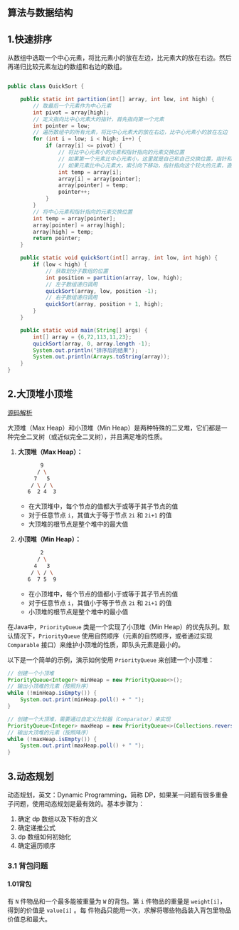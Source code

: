 ## 算法与数据结构

## 1.快速排序

从数组中选取一个中心元素，将比元素小的放在左边，比元素大的放在右边。然后再递归比较元素左边的数组和右边的数组。

```java

public class QuickSort {

    public static int partition(int[] array, int low, int high) {
        // 取最后一个元素作为中心元素
        int pivot = array[high];
        // 定义指向比中心元素大的指针，首先指向第一个元素
        int pointer = low;
        // 遍历数组中的所有元素，将比中心元素大的放在右边，比中心元素小的放在左边
        for (int i = low; i < high; i++) {
            if (array[i] <= pivot) {
                // 将比中心元素小的元素和指针指向的元素交换位置
                // 如果第一个元素比中心元素小，这里就是自己和自己交换位置，指针和索引都向下一位移动
                // 如果元素比中心元素大，索引向下移动，指针指向这个较大的元素，直到找到比中心元素小的元素，并交换位置，指针向下移动
                int temp = array[i];
                array[i] = array[pointer];
                array[pointer] = temp;
                pointer++;
            }
        }
        // 将中心元素和指针指向的元素交换位置
        int temp = array[pointer];
        array[pointer] = array[high];
        array[high] = temp;
        return pointer;
    }

    public static void quickSort(int[] array, int low, int high) {
        if (low < high) {
            // 获取划分子数组的位置
            int position = partition(array, low, high);
            // 左子数组递归调用
            quickSort(array, low, position -1);
            // 右子数组递归调用
            quickSort(array, position + 1, high);
        }
    }

    public static void main(String[] args) {
        int[] array = {6,72,113,11,23};
        quickSort(array, 0, array.length -1);
        System.out.println("排序后的结果");
        System.out.println(Arrays.toString(array));
    }
}
```

##  2.大顶堆小顶堆

[源码解析](https://zhuanlan.zhihu.com/p/630992857)

大顶堆（Max Heap）和小顶堆（Min Heap）是两种特殊的二叉堆，它们都是一种完全二叉树（或近似完全二叉树），并且满足堆的性质。

1. **大顶堆（Max Heap）：**

   ```bash
          9
         / \
        7   5
       / \ / \
      6  2 4  3
   ```

   - 在大顶堆中，每个节点的值都大于或等于其子节点的值
   - 对于任意节点 `i`，其值大于等于节点 `2i` 和 `2i+1` 的值
   - 大顶堆的根节点是整个堆中的最大值

2. **小顶堆（Min Heap）：**

   ```bash
          2
         / \
        4   3
       / \ / \
      6  7 5  9
   ```

   - 在小顶堆中，每个节点的值都小于或等于其子节点的值
   - 对于任意节点 `i`，其值小于等于节点 `2i` 和 `2i+1` 的值
   - 小顶堆的根节点是整个堆中的最小值

在Java中，`PriorityQueue` 类是一个实现了小顶堆（Min Heap）的优先队列。默认情况下，`PriorityQueue` 使用自然顺序（元素的自然顺序，或者通过实现 `Comparable` 接口）来维护小顶堆的性质，即队头元素是最小的。

以下是一个简单的示例，演示如何使用 `PriorityQueue` 来创建一个小顶堆：

```java
// 创建一个小顶堆
PriorityQueue<Integer> minHeap = new PriorityQueue<>();
// 输出小顶堆的元素（按照升序）
while (!minHeap.isEmpty()) {
    System.out.print(minHeap.poll() + " ");
}

// 创建一个大顶堆，需要通过自定义比较器（Comparator）来实现
PriorityQueue<Integer> maxHeap = new PriorityQueue<>(Collections.reverseOrder());
// 输出大顶堆的元素（按照降序）
while (!maxHeap.isEmpty()) {
    System.out.print(maxHeap.poll() + " ");
}
```

## 3.动态规划

动态规划，英⽂：Dynamic Programming，简称 DP，如果某⼀问题有很多重叠⼦问题，使⽤动态规划是最有效的。基本步骤为：

1. 确定 dp 数组以及下标的含义
2. 确定递推公式
3. dp 数组如何初始化
4. 确定遍历顺序

### 3.1 背包问题

#### 1.01背包

有 `N` 件物品和⼀个最多能被重量为 `W` 的背包。第 `i` 件物品的重量是 `weight[i]`，得到的价值是 `value[i]` 。每 件物品只能⽤⼀次，求解将哪些物品装⼊背包⾥物品价值总和最⼤。
